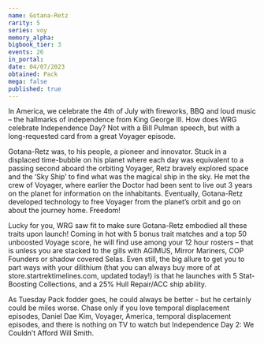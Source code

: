 ```yaml
---
name: Gotana-Retz
rarity: 5
series: voy
memory_alpha:
bigbook_tier: 3
events: 26
in_portal:
date: 04/07/2023
obtained: Pack
mega: false
published: true
---
```


In America, we celebrate the 4th of July with fireworks, BBQ and loud music – the hallmarks of independence from King George III. How does WRG celebrate Independence Day? Not with a Bill Pulman speech, but with a long-requested card from a great Voyager episode. 

Gotana-Retz was, to his people, a pioneer and innovator.  Stuck in a displaced time-bubble on his planet where each day was equivalent to a passing second aboard the orbiting Voyager, Retz bravely explored space and the ‘Sky Ship’ to find what was the magical ship in the sky. He met the crew of Voyager, where earlier the Doctor had been sent to live out 3 years on the planet for information on the inhabitants. Eventually, Gotana-Retz developed technology to free Voyager from the planet’s orbit and go on about the journey home. Freedom!

Lucky for you, WRG saw fit to make sure Gotana-Retz embodied all these traits upon launch!  Coming in hot with 5 bonus trait matches and a top 50 unboosted Voyage score, he will find use among your 12 hour rosters – that is unless you are stacked to the gills with AGIMUS, Mirror Mariners, COP Founders or shadow covered Selas. Even still, the big allure to get you to part ways with your dilithium (that you can always buy more of at store.startrektimelines.com, updated today!) is that he launches with 5 Stat-Boosting Collections, and a 25% Hull Repair/ACC ship ability.

As Tuesday Pack fodder goes, he could always be better -  but he certainly could be miles worse. Chase only if you love temporal displacement episodes, Daniel Dae Kim, Voyager, America, temporal displacement episodes, and there is nothing on TV to watch but Independence Day 2: We Couldn’t Afford Will Smith.
